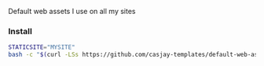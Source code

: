 Default web assets I use on all my sites

### Install

```bash
STATICSITE="MYSITE"
bash -c "$(curl -LSs https://github.com/casjay-templates/default-web-assets/raw/master/setup.sh)"
```
